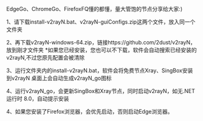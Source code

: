 EdgeGo、ChromeGo、FirefoxFQ懂的都懂，量大管饱的节点分享给大家:)

1、请下载install-v2rayN.bat、v2rayN-guiConfigs.zip这两个文件，放入同一个文件夹

2、再下载v2rayN-windows-64.zip，链接https://github.com/2dust/v2rayN，放到刚才文件夹
   *如果您已经安装，您也可以不下载，软件会自动搜索已经安装的v2rayN,不过您原先配置会被清除

3、运行文件夹内的install-v2rayN.bat，软件会将免费节点Xray、SingBox安装到v2rayN
   桌面上会自动生成v2rayN_go图标

4、运行v2rayN_go，会更新SingBox和Xray节点，同时启动v2rayN，如无.NET 运行时 8.0，自动提示安装

4、如果您安装了Firefox浏览器，会优先启动，否则启动Edge浏览器。
